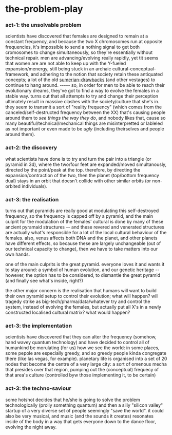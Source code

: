 # the-problem-play

### act-1: the unsolvable problem
scientists have discovered that females are designed to remain at a constant frequency, and because the two X chromosomes run at opposite frequencies, it's impossible to send a nothing signal to get both cromosomes to change simultaneously, so they're essentially without technical repair.
men are advancing/evolving really rapidly, yet tit seems that women are are not able to keep up with the Y-fueled expansion/menergy, still being stuck in an archaic  cultural-conceptual-framework, and adhering to the notion that society retain these antiquated concepts; a lot of the old [sumerian-drawbacks](/sumerian-drawbacks.md) (and other vestages) to continue to hang around. ----- so, in order for men to be able to reach their evolutionary dreams, they've got to find a way to evolve the females in a stable way.
  turns out that all attempts to try and change their perception ultimately result in massive clashes with the society/culture that she's in. they seem to transmit a sort of "reality frequency" (which comes from the canceled/self-destructed frequency between the XX) that's causing people around them to *see things the way they do*, and nobody likes that, cause so many beautiful/technical/mechanical things are misinterpretted or lableled as not important or even made to be *ugly* (including theirselves and people around them).

### act-2: the discovery
what scientists have done is to try and turn the pair into a triangle (or pyramid in 3d), where the two/four feet are expanded/moved simultanously, directed by the point/peak at the top. therefore, by directing  the expansion/contraction of the two, then the planet (top/bottom frequency dual) stays in an orbit that doesn't collide with other similar orbits (or non-orbited individuals).

### act-3: the realisation
turns out that pyramids are really good at modulating this self-destroyed frequency, so the frequency is capped off by a pyramid, and the main culprit for the modulation of the females' cultural is done by many of these ancient pyramaid structures -- and these revered and venerated structures are actually what's responsible for a lot of the local cultural behaviour of the females.
  also, venus affects both DNA and the planet, and other planets have different effects, so because these are largely unchangeable (out of our technical capacity to change), then we have to take matters into our own hands.

one of the main culprits is the great pyramid. everyone loves it and wants it to stay around: a symbol of human evolution, and our genetic heritage -- however, the option has to be considered, to dismantle the great pyramid (and finally see what's inside, right?)

the other major concern is the realisation that humans will want to build their own pyramid setup to control their evolution; what will happen? will tragedy strike as big-tech/pharma/data/whatever try and control the system, instead of evolving the females, but actually put all X's in a newly constructed localised cultural matrix? what would happen?

### act-3: the implementation
scientists have discovered that they can alter the frequency (somehow, hand wavey quantum technology) and have decided to control all of humankind be morulating (for us) how we see the world: in some places, some pepole are especially greedy, and so greedy people kinda congregate there (like las vegas, for example). planetary life is organised into a set of 20 nodes that become the centre of a very large city: a sort of omenous mecha that presides over that region, pumping out the (conceptual) frequecy of that area's culture (controlled byw those implementing it, to be certain)

### act-3: the techno-saviour
some hotshot decides that he/she is going to solve the problem technologically (prolly something quantum) and then a silly "silicon valley" startup of a very diverse set of people seemingly "save the world". it could also be very musical, and music (and the sounds it creates) resonates inside of the body in a way that gets everyone down to the dance floor, evolving the night away.
